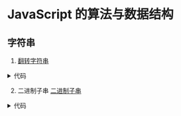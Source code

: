 # JavaScript 的算法与数据结构

## 字符串

1. [翻转字符串](https://github.com/liulinboyi/Algorithm-and-data-structure-of-JavaScript/blob/master/src/%E7%BF%BB%E8%BD%AC%E5%AD%97%E7%AC%A6%E4%B8%B2.ts)

<details>
  <summary>代码</summary>
  <pre>
  <code>function sort(str) {
  let temp = str
    .split(/\s/g)
    .map(item => {
      return item
        .split("")
        .reverse()
        .join("");
    })
    .join(" ");
  console.log(temp);
  return temp;
}

// module.exports = sort;
export default sort;</code>
  </pre>
</details>

2. 二进制子串
   [二进制子串](https://github.com/liulinboyi/Algorithm-and-data-structure-of-JavaScript/blob/master/src/%E4%BA%8C%E8%BF%9B%E5%88%B6%E5%AD%90%E4%B8%B2.ts)

<details>
  <summary>代码</summary>
  <pre>
  <code>export default s => {
  let last = 0; // last 上一次连续的个数
  let cur = 0; // cur  当前数字连续的个数
  let count = 0; // 符合规则子串的数量
  let len = s.length;
  for (let i = 0; i < len - 1; i++) {
    cur++;
    if (last >= cur) {
      count++;
    }
    if (s[i] != s[i + 1]) {
      last = cur;
      cur = 0;
    }
  }
// 最后一位情况
// cur ==0 <=> 后两位不同
if (cur == 0) {
cur = 1;
} else {
cur++;
}
if (last >= cur) {
count++;
}
return count;
};</code>

  </pre>
</details>
